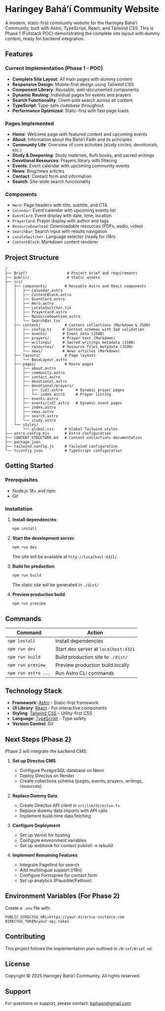 # Haringey Baháʼí Community Website

A modern, static-first community website for the Haringey Baháʼí Community, built with Astro, TypeScript, React, and Tailwind CSS. This is Phase 1 (Fullstack POC) demonstrating the complete site layout with dummy content, ready for backend integration.

## Features

### Current Implementation (Phase 1 - POC)

- **Complete Site Layout**: All main pages with dummy content
- **Responsive Design**: Mobile-first design using Tailwind CSS
- **Component Library**: Reusable, well-documented components
- **Dynamic Routing**: Individual pages for events and prayers
- **Search Functionality**: Client-side search across all content
- **TypeScript**: Type-safe codebase throughout
- **Performance Optimized**: Static-first with fast page loads

### Pages Implemented

- **Home**: Welcome page with featured content and upcoming events
- **About**: Information about the Baháʼí Faith and its principles
- **Community Life**: Overview of core activities (study circles, devotionals, etc.)
- **Study & Deepening**: Study materials, Ruhi books, and sacred writings
- **Devotional Resources**: Prayers library with filtering
- **Events**: Event calendar with upcoming community events
- **News**: Blog/news articles
- **Contact**: Contact form and information
- **Search**: Site-wide search functionality

### Components

- `Hero`: Page headers with title, subtitle, and CTA
- `Calendar`: Event calendar with upcoming events list
- `EventCard`: Event display with date, time, location
- `PrayerCard`: Prayer display with author and tags
- `ResourceDownload`: Downloadable resources (PDFs, audio, video)
- `SearchBar`: Search input with results navigation
- `LocaleSwitcher`: Language selector (ready for i18n)
- `ContentBlock`: Markdown content renderer

## Project Structure

```
/
├── Brief/                  # Project brief and requirements
├── public/                 # Static assets
├── src/
│   ├── components/        # Reusable Astro and React components
│   │   ├── Calendar.astro
│   │   ├── ContentBlock.astro
│   │   ├── EventCard.astro
│   │   ├── Hero.astro
│   │   ├── LocaleSwitcher.tsx
│   │   ├── PrayerCard.astro
│   │   ├── ResourceDownload.astro
│   │   └── SearchBar.tsx
│   ├── content/           # Content collections (Markdown & JSON)
│   │   ├── config.ts     # Content schemas with Zod validation
│   │   ├── events/       # Event data (JSON)
│   │   ├── prayers/      # Prayer text (Markdown)
│   │   ├── writings/     # Sacred writings metadata (JSON)
│   │   ├── resources/    # Resource files metadata (JSON)
│   │   └── news/         # News articles (Markdown)
│   ├── layouts/           # Page layouts
│   │   └── BaseLayout.astro
│   ├── pages/             # Route pages
│   │   ├── about.astro
│   │   ├── community.astro
│   │   ├── contact.astro
│   │   ├── devotional.astro
│   │   ├── devotional/prayers/
│   │   │   ├── [id].astro      # Dynamic prayer pages
│   │   │   └── index.astro     # Prayer listing
│   │   ├── events.astro
│   │   ├── events/[id].astro   # Dynamic event pages
│   │   ├── index.astro
│   │   ├── news.astro
│   │   ├── search.astro
│   │   └── study.astro
│   └── styles/
│       └── global.css     # Global Tailwind styles
├── astro.config.mjs       # Astro configuration
├── CONTENT_STRUCTURE.md   # Content collections documentation
├── package.json
├── tailwind.config.js     # Tailwind configuration
└── tsconfig.json          # TypeScript configuration
```

## Getting Started

### Prerequisites

- Node.js 18+ and npm
- Git

### Installation

1. **Install dependencies**:
   ```bash
   npm install
   ```

2. **Start the development server**:
   ```bash
   npm run dev
   ```

   The site will be available at `http://localhost:4321/`

3. **Build for production**:
   ```bash
   npm run build
   ```

   The static site will be generated in `./dist/`

4. **Preview production build**:
   ```bash
   npm run preview
   ```

## Commands

| Command | Action |
|---------|--------|
| `npm install` | Install dependencies |
| `npm run dev` | Start dev server at `localhost:4321` |
| `npm run build` | Build production site to `./dist/` |
| `npm run preview` | Preview production build locally |
| `npm run astro ...` | Run Astro CLI commands |

## Technology Stack

- **Framework**: [Astro](https://astro.build/) - Static-first framework
- **UI Library**: [React](https://react.dev/) - For interactive components
- **Styling**: [Tailwind CSS](https://tailwindcss.com/) - Utility-first CSS
- **Language**: [TypeScript](https://www.typescriptlang.org/) - Type safety
- **Version Control**: Git

## Next Steps (Phase 2)

Phase 2 will integrate the backend CMS:

1. **Set up Directus CMS**
   - Configure PostgreSQL database on Neon
   - Deploy Directus on Render
   - Create collections schema (pages, events, prayers, writings, resources)

2. **Replace Dummy Data**
   - Create Directus API client in `src/lib/directus.ts`
   - Replace dummy data imports with API calls
   - Implement build-time data fetching

3. **Configure Deployment**
   - Set up Vercel for hosting
   - Configure environment variables
   - Set up webhook for content publish → rebuild

4. **Implement Remaining Features**
   - Integrate Pagefind for search
   - Add multilingual support (i18n)
   - Configure Formspree for contact form
   - Set up analytics (Plausible/Fathom)

## Environment Variables (For Phase 2)

Create a `.env` file with:

```env
PUBLIC_DIRECTUS_URL=https://your-directus-instance.com
DIRECTUS_TOKEN=your-api-token
```

## Contributing

This project follows the implementation plan outlined in `/Brief/Brief.md`.

## License

Copyright © 2025 Haringey Baháʼí Community. All rights reserved.

## Support

For questions or support, please contact: kaihaan@gmail.com
